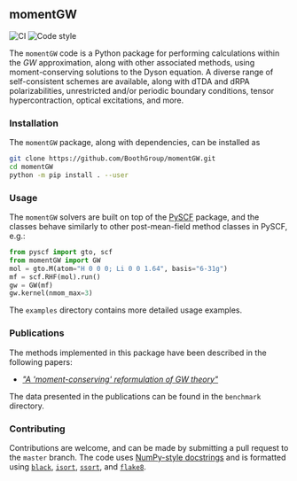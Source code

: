 ## momentGW

![CI](https://github.com/BoothGroup/momentGW/actions/workflows/ci.yaml/badge.svg)
![Code style](https://img.shields.io/badge/code%20style-black-000000.svg)

The `momentGW` code is a Python package for performing calculations within the *GW* approximation, along with other associated methods, using moment-conserving solutions to the Dyson equation.
A diverse range of self-consistent schemes are available, along with dTDA and dRPA polarizabilities, unrestricted and/or periodic boundary conditions, tensor hypercontraction, optical excitations, and more.

### Installation

The `momentGW` package, along with dependencies, can be installed as
```bash
git clone https://github.com/BoothGroup/momentGW.git
cd momentGW
python -m pip install . --user
```

### Usage

The `momentGW` solvers are built on top of the [PySCF](https://github.com/pyscf/pyscf) package, and the classes behave similarly to other post-mean-field method classes in PySCF, e.g.:
```python
from pyscf import gto, scf
from momentGW import GW
mol = gto.M(atom="H 0 0 0; Li 0 0 1.64", basis="6-31g")
mf = scf.RHF(mol).run()
gw = GW(mf)
gw.kernel(nmom_max=3)
```
The `examples` directory contains more detailed usage examples.

### Publications

The methods implemented in this package have been described in the following papers:
- [*"A 'moment-conserving' reformulation of GW theory"*](https://doi.org/10.1063/5.0143291)

The data presented in the publications can be found in the `benchmark` directory.

### Contributing

Contributions are welcome, and can be made by submitting a pull request to the `master` branch.
The code uses [NumPy-style docstrings](https://numpydoc.readthedocs.io/en/latest/format.html) and is formatted using [`black`](https://black.readthedocs.io/en/stable/), [`isort`](https://pycqa.github.io/isort/), [`ssort`](https://github.com/bwhmather/ssort), and [`flake8`](https://flake8.pycqa.org/en/latest/).
